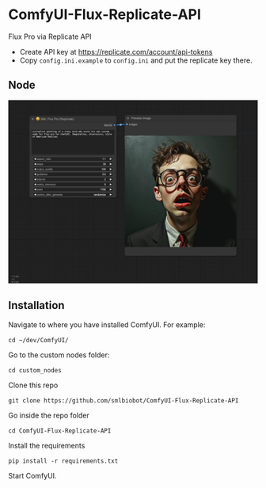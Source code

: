 # ComfyUI-Flux-Replicate-API
Flux Pro via Replicate API

- Create API key at https://replicate.com/account/api-tokens
- Copy `config.ini.example` to `config.ini` and put the replicate key there. 

## Node

![workflow-1.png](static%2Fworkflow-1.png)

## Installation

Navigate to where you have installed ComfyUI. For example:

```shell
cd ~/dev/ComfyUI/
```

Go to the custom nodes folder:

```shell
cd custom_nodes
```

Clone this repo

```shell
git clone https://github.com/smlbiobot/ComfyUI-Flux-Replicate-API
```

Go inside the repo folder

```shell
cd ComfyUI-Flux-Replicate-API
```

Install the requirements

```shell
pip install -r requirements.txt
```

Start ComfyUI.